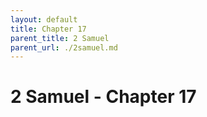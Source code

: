 ```yaml
---
layout: default
title: Chapter 17
parent_title: 2 Samuel
parent_url: ./2samuel.md
---
```


# 2 Samuel - Chapter 17
